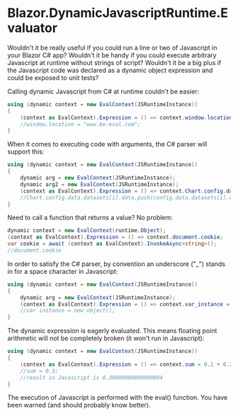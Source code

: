 # Blazor.DynamicJavascriptRuntime.Evaluator

Wouldn't it be really useful if you could run a line or two of Javascript in your Blazor C# app?
Wouldn't it be handy if you could execute arbitrary Javascript at runtime without strings of script?
Wouldn't it be a big plus if the Javascript code was declared as a dynamic object expression and could be exposed to unit tests?

Calling dynamic Javascript from C# at runtime couldn't be easier:

```csharp
using (dynamic context = new EvalContext(JSRuntimeInstance))
{
	(context as EvalContext).Expression = () => context.window.location = "www.be-eval.com";
	//window.location = "www.be-eval.com";
}
```

When it comes to executing code with arguments, the C# parser will support this:

```csharp
using (dynamic context = new EvalContext(JSRuntimeInstance))
{
	dynamic arg = new EvalContext(JSRuntimeInstance);
	dynamic arg2 = new EvalContext(JSRuntimeInstance);
	(context as EvalContext).Expression = () => context.Chart.config.data.datasets[arg.i].data.push(arg2.config.data.datasets[arg.i].data);
	//Chart.config.data.datasets[i].data.push(config.data.datasets[i].data);
}
```

Need to call a function that returns a value? No problem:

```csharp
dynamic context = new EvalContext(runtime.Object);
(context as EvalContext).Expression = () => context.document.cookie;           
var cookie = await (context as EvalContext).InvokeAsync<string>();
//document.cookie
```

In order to satisfy the C# parser, by convention an underscore ("_") stands in for a space character in Javascript:

```csharp
using (dynamic context = new EvalContext(JSRuntimeInstance))
{
	dynamic arg = new EvalContext(JSRuntimeInstance);
	(context as EvalContext).Expression = () => context.var_instance = arg.new_object();
	//var instance = new object();
}
```

The dynamic expression is eagerly evaluated. This means floating point arithmetic will not be completely broken (it won't run in Javascript):

```csharp
using (dynamic context = new EvalContext(JSRuntimeInstance))
{
	(context as EvalContext).Expression = () => context.sum = 0.1 + 0.2 * 0.5 / 0.5;
	//sum = 0.3;
	//result in Javascript is 0.30000000000000004
}
```

The execution of Javascript is performed with the eval() function. You have been warned (and should probably know better).